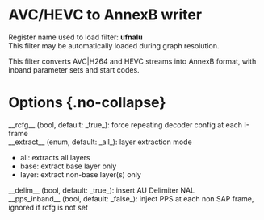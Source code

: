 <!-- automatically generated - do not edit, patch gpac/applications/gpac/gpac.c -->

# AVC/HEVC to AnnexB writer  
  
Register name used to load filter: __ufnalu__  
This filter may be automatically loaded during graph resolution.  
  
This filter converts AVC|H264 and HEVC streams into AnnexB format, with inband parameter sets and start codes.  
  

# Options  {.no-collapse}  
  
<div markdown class="option">  
<a id="rcfg" data-level="basic">__rcfg__</a> (bool, default: _true_): force repeating decoder config at each I-frame  
</div>  
<div markdown class="option">  
<a id="extract">__extract__</a> (enum, default: _all_): layer extraction mode  

- all: extracts all layers  
- base: extract base layer only  
- layer: extract non-base layer(s) only  
</div>  
  
<div markdown class="option">  
<a id="delim">__delim__</a> (bool, default: _true_): insert AU Delimiter NAL  
</div>  
<div markdown class="option">  
<a id="pps_inband" data-level="basic">__pps_inband__</a> (bool, default: _false_): inject PPS at each non SAP frame, ignored if rcfg is not set  
</div>  
  

